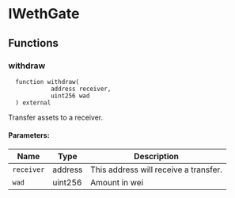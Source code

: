 # IWethGate

## Functions

### withdraw

```solidity
  function withdraw(
            address receiver,
            uint256 wad
  ) external
```

Transfer assets to a receiver.

#### Parameters:

| Name       | Type    | Description                           |
| ---------- | ------- | ------------------------------------- |
| `receiver` | address | This address will receive a transfer. |
| `wad`      | uint256 | Amount in wei                         |

